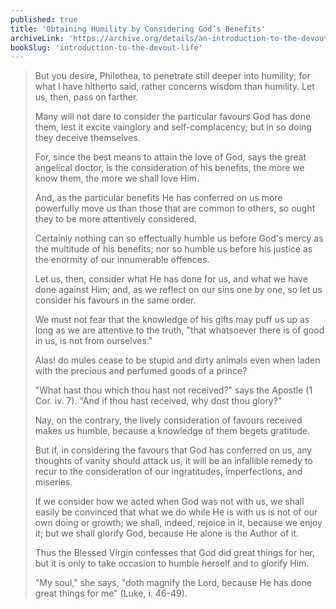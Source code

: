 ```yaml
---
published: true
title: 'Obtaining Humility by Considering God’s Benefits'
archiveLink: 'https://archive.org/details/an-introduction-to-the-devout-life/page/106?view=theater'
bookSlug: 'introduction-to-the-devout-life'
---
```


> But you desire, Philothea, to penetrate still deeper into humility; for what I have hitherto said, rather concerns wisdom than humility. Let us, then, pass on farther.
>
> Many will not dare to consider the particular favours God has done them, lest it excite vainglory and self-complacency; but in so doing they deceive themselves.
>
> For, since the best means to attain the love of God, says the great angelical doctor, is the consideration of his benefits, the more we know them, the more we shall love Him.
>
> And, as the particular benefits He has conferred on us more powerfully move us than those that are common to others, so ought they to be more attentively considered.
>
> Certainly nothing can so effectually humble us before God's mercy as the multitude of his benefits; nor so humble us before his justice as the enormity of our innumerable offences.
>
> Let us, then, consider what He has done for us, and what we have done against Him; and, as we reflect on our sins one by one, so let us consider his favours in the same order.
>
> We must not fear that the knowledge of his gifts may puff us up as long as we are attentive to the truth, "that whatsoever there is of good in us, is not from ourselves."
>
> Alas! do mules cease to be stupid and dirty animals even when laden with the precious and perfumed goods of a prince?
>
> "What hast thou which thou hast not received?" says the Apostle (1 Cor. iv. 7). "And if thou hast received, why dost thou glory?"
>
> Nay, on the contrary, the lively consideration of favours received makes us humble, because a knowledge of them begets gratitude.
>
> But if, in considering the favours that God has conferred on us, any thoughts of vanity should attack us, it will be an infallible remedy to recur to the consideration of our ingratitudes, imperfections, and miseries.
>
> If we consider how we acted when God was not with us, we shall easily be convinced that what we do while He is with us is not of our own doing or growth; we shall, indeed, rejoice in it, because we enjoy it; but we shall glorify God, because He alone is the Author of it.
>
> Thus the Blessed Virgin confesses that God did great things for her, but it is only to take occasion to humble herself and to glorify Him.
>
> "My soul," she says, "doth magnify the Lord, because He has done great things for me" (Luke, i. 46-49).
